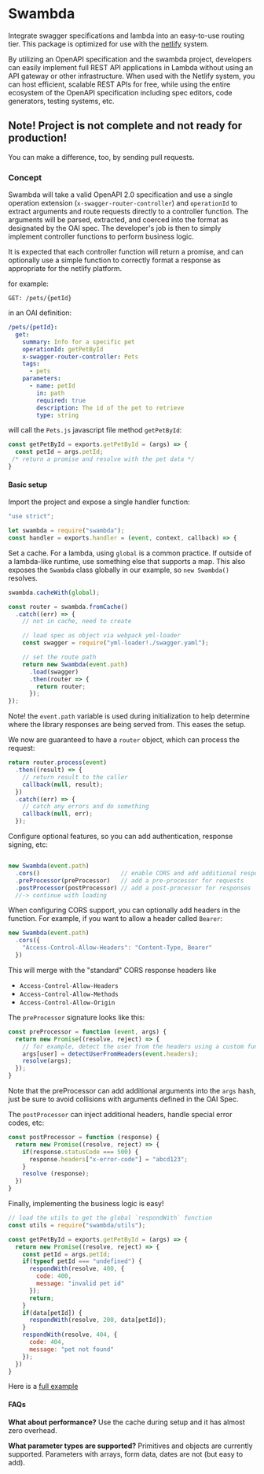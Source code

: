 # Swambda

Integrate swagger specifications and lambda into an easy-to-use routing tier.
This package is optimized for use with the [netlify](https://netlify.com) system.

By utilizing an OpenAPI specification and the swambda project, developers can
easily implement full REST API applications in Lambda without using an API
gateway or other infrastructure.  When used with the Netlify system, you can
host efficient, scalable REST APIs for free, while using the entire ecosystem
of the OpenAPI specification including spec editors, code generators, testing
systems, etc.

## Note! Project is not complete and not ready for production!

You can make a difference, too, by sending pull requests.

### Concept

Swambda will take a valid OpenAPI 2.0 specification and use a single operation
extension (`x-swagger-router-controller`) and `operationId` to extract arguments
and route requests directly to a controller function.  The arguments will be
parsed, extracted, and coerced into the format as designated by the OAI spec.
The developer's job is then to simply implement controller functions to perform
business logic.

It is expected that each controller function will return a promise, and can
optionally use a simple function to correctly format a response as appropriate
for the netlify platform.

for example:

```
GET: /pets/{petId}
```

in an OAI definition:

```yaml
/pets/{petId}:
  get:
    summary: Info for a specific pet
    operationId: getPetById
    x-swagger-router-controller: Pets
    tags:
      - pets
    parameters:
      - name: petId
        in: path
        required: true
        description: The id of the pet to retrieve
        type: string
```

will call the `Pets.js` javascript file method `getPetById`:

```js
const getPetById = exports.getPetById = (args) => {
  const petId = args.petId;
 /* return a promise and resolve with the pet data */
}
```

#### Basic setup

Import the project and expose a single handler function:


```js
"use strict";

let swambda = require("swambda");
const handler = exports.handler = (event, context, callback) => {
```

Set a cache.  For a lambda, using `global` is a common practice.  If outside
of a lambda-like runtime, use something else that supports a map.  This also
exposes the `Swambda` class globally in our example, so `new Swambda()` resolves.

```js
swambda.cacheWith(global);

const router = swambda.fromCache()
  .catch((err) => {
    // not in cache, need to create

    // load spec as object via webpack yml-loader
    const swagger = require("yml-loader!./swagger.yaml");

    // set the route path
    return new Swambda(event.path)
      .load(swagger)
      .then(router => {
        return router;
      });
});
```

Note! the `event.path` variable is used during initialization to help determine
where the library responses are being served from.  This eases the setup.

We now are guaranteed to have a `router` object, which can process the request:

```js
return router.process(event)
  .then((result) => {
    // return result to the caller
    callback(null, result);
  })
  .catch((err) => {
    // catch any errors and do something
    callback(null, err);
  });
```

Configure optional features, so you can add authentication, response signing,
etc:

```js

new Swambda(event.path)
  .cors()                       // enable CORS and add additional response headers
  .preProcessor(preProcessor)   // add a pre-processor for requests
  .postProcessor(postProcessor) // add a post-processor for responses
  //-> continue with loading
```

When configuring CORS support, you can optionally add headers in the function.
For example, if you want to allow a header called `Bearer`:

```js
new Swambda(event.path)
  .cors({
    "Access-Control-Allow-Headers": "Content-Type, Bearer"
  })
```

This will merge with the "standard" CORS response headers like

* `Access-Control-Allow-Headers`
* `Access-Control-Allow-Methods`
* `Access-Control-Allow-Origin`

The `preProcessor` signature looks like this:

```js
const preProcessor = function (event, args) {
  return new Promise((resolve, reject) => {
    // for example, detect the user from the headers using a custom function
    args[user] = detectUserFromHeaders(event.headers);
    resolve(args);
  });
}
```

Note that the preProcessor can add additional arguments into the `args` hash,
just be sure to avoid collisions with arguments defined in the OAI Spec.

The `postProcessor` can inject additional headers, handle special error codes, etc:

```js
const postProcessor = function (response) {
  return new Promise((resolve, reject) => {
    if(response.statusCode === 500) {
      response.headers["x-error-code"] = "abcd123";
    }
    resolve (response);
  })
}
```

Finally, implementing the business logic is easy!

```js
// load the utils to get the global `respondWith` function
const utils = require("swambda/utils");

const getPetById = exports.getPetById = (args) => {
  return new Promise((resolve, reject) => {
    const petId = args.petId;
    if(typeof petId === "undefined") {
      respondWith(resolve, 400, {
        code: 400,
        message: "invalid pet id"
      });
      return;
    }
    if(data[petId]) {
      respondWith(resolve, 200, data[petId]);
    }
    respondWith(resolve, 404, {
      code: 404,
      message: "pet not found"
    });
  })
}
```

Here is a [full example](https://github.com/fehguy/swambda/blob/master/examples/simple.md)

#### FAQs

**What about performance?**  Use the cache during setup and it has almost zero
overhead.

**What parameter types are supported?**  Primitives and objects are currently
supported. Parameters with arrays, form data, dates are not (but easy to add).
